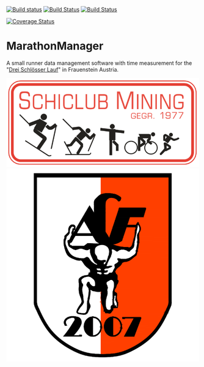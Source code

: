 [![Build status](https://ci.appveyor.com/api/projects/status/8ttcb97m22dwhmxv?svg=true)](https://ci.appveyor.com/project/JakobFerdinand/marathonmanager)
[![Build Status](https://jakobferdinand.visualstudio.com/MarathonManager/_apis/build/status/MarathonManager-.NET%20Desktop-CI)](https://jakobferdinand.visualstudio.com/MarathonManager/_build/latest?definitionId=5)
[![Build Status](https://travis-ci.org/JakobFerdinand/MarathonManager.svg?branch=master)](https://travis-ci.org/JakobFerdinand/MarathonManager)

[![Coverage Status](https://coveralls.io/repos/github/JakobFerdinand/MarathonManager/badge.svg?branch=master)](https://coveralls.io/github/JakobFerdinand/MarathonManager?branch=master)

# MarathonManager
A small runner data management software with time measurement for the "[Drei Schlösser Lauf](http://www.sc-mining.org/SpracheDE_104.html)" in Frauenstein Austria.

![SC Mining](/Logos/SC-Mining.png)
![ACF](/Logos/ACF.png)
